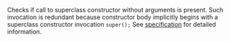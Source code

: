 Checks if call to superclass constructor without arguments is present.
Such invocation is redundant because constructor body implicitly begins
with a superclass constructor invocation `super();` See
[specification](https://docs.oracle.com/javase/specs/jls/se13/html/jls-8.html#jls-8.8.7)
for detailed information.
